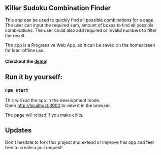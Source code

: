 ## Killer Sudoku Combination Finder
This app can be used to quickly find all possible combinations for a cage. 
The user can input the required sum, amount of boxes to find all possible combinations.
The user could also add required or invalid numbers to filter the result.

The app is a Progressive Web App, so it can be saved on the homescreen for later offline use.

#### Checkout the [demo](https://timsun28.github.io/SudokuKillerCombinationHelper/)! 


## Run it by yourself:
### `npm start`

This will run the app in the development mode.<br />
Open [http://localhost:3000](http://localhost:3000) to view it in the browser.

The page will reload if you make edits.

## Updates
Don't hesitate to fork this project and extend or improve this app and feel free to create a pull request!